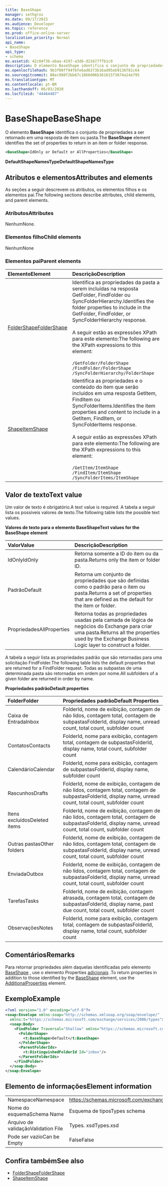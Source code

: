 ```yaml
---
title: BaseShape
manager: sethgros
ms.date: 09/17/2015
ms.audience: Developer
ms.topic: reference
ms.prod: office-online-server
localization_priority: Normal
api_name:
- BaseShape
api_type:
- schema
ms.assetid: 42c04f3b-abaa-4197-a3d6-d21677ffb1c0
description: O elemento BaseShape identifica o conjunto de propriedades a ser retornado em uma resposta de item ou pasta.
ms.openlocfilehash: 9b3f00ff94fbfe6ad6373b16ad95eb9136f81c64
ms.sourcegitcommit: 88ec988f2bb67c1866d06b361615f3674a24e795
ms.translationtype: MT
ms.contentlocale: pt-BR
ms.lasthandoff: 06/03/2020
ms.locfileid: "44464487"
---
```

# <a name="baseshape"></a><span data-ttu-id="1f414-103">BaseShape</span><span class="sxs-lookup"><span data-stu-id="1f414-103">BaseShape</span></span>

<span data-ttu-id="1f414-104">O elemento **BaseShape** identifica o conjunto de propriedades a ser retornado em uma resposta de item ou pasta.</span><span class="sxs-lookup"><span data-stu-id="1f414-104">The **BaseShape** element identifies the set of properties to return in an item or folder response.</span></span> 
  
```xml
<BaseShape>IdOnly or Default or AllProperties</BaseShape>
```

 <span data-ttu-id="1f414-105">**DefaultShapeNamesType**</span><span class="sxs-lookup"><span data-stu-id="1f414-105">**DefaultShapeNamesType**</span></span>
## <a name="attributes-and-elements"></a><span data-ttu-id="1f414-106">Atributos e elementos</span><span class="sxs-lookup"><span data-stu-id="1f414-106">Attributes and elements</span></span>

<span data-ttu-id="1f414-107">As seções a seguir descrevem os atributos, os elementos filhos e os elementos pai.</span><span class="sxs-lookup"><span data-stu-id="1f414-107">The following sections describe attributes, child elements, and parent elements.</span></span>
  
### <a name="attributes"></a><span data-ttu-id="1f414-108">Atributos</span><span class="sxs-lookup"><span data-stu-id="1f414-108">Attributes</span></span>

<span data-ttu-id="1f414-109">Nenhum</span><span class="sxs-lookup"><span data-stu-id="1f414-109">None.</span></span>
  
### <a name="child-elements"></a><span data-ttu-id="1f414-110">Elementos filho</span><span class="sxs-lookup"><span data-stu-id="1f414-110">Child elements</span></span>

<span data-ttu-id="1f414-111">Nenhum</span><span class="sxs-lookup"><span data-stu-id="1f414-111">None</span></span>
  
### <a name="parent-elements"></a><span data-ttu-id="1f414-112">Elementos pai</span><span class="sxs-lookup"><span data-stu-id="1f414-112">Parent elements</span></span>

|<span data-ttu-id="1f414-113">**Elemento**</span><span class="sxs-lookup"><span data-stu-id="1f414-113">**Element**</span></span>|<span data-ttu-id="1f414-114">**Descrição**</span><span class="sxs-lookup"><span data-stu-id="1f414-114">**Description**</span></span>|
|:-----|:-----|
|[<span data-ttu-id="1f414-115">FolderShape</span><span class="sxs-lookup"><span data-stu-id="1f414-115">FolderShape</span></span>](foldershape.md) <br/> | <span data-ttu-id="1f414-116">Identifica as propriedades da pasta a serem incluídas na resposta GetFolder, FindFolder ou SyncFolderHierarchy.</span><span class="sxs-lookup"><span data-stu-id="1f414-116">Identifies the folder properties to include in the GetFolder, FindFolder, or SyncFolderHierarchy response.</span></span><br/><br/><span data-ttu-id="1f414-117">A seguir estão as expressões XPath para este elemento:</span><span class="sxs-lookup"><span data-stu-id="1f414-117">The following are the XPath expressions to this element:</span></span><br/><br/>`/GetFolder/FolderShape` <br/>  `/FindFolder/FolderShape` <br/>  `/SyncFolderHierarchy/FolderShape` <br/> |
|[<span data-ttu-id="1f414-118">Shape</span><span class="sxs-lookup"><span data-stu-id="1f414-118">ItemShape</span></span>](itemshape.md) <br/> | <span data-ttu-id="1f414-119">Identifica as propriedades e o conteúdo do item que serão incluídos em uma resposta GetItem, FindItem ou SyncFolderItems.</span><span class="sxs-lookup"><span data-stu-id="1f414-119">Identifies the item properties and content to include in a GetItem, FindItem, or SyncFolderItems response.</span></span><br/><br/><span data-ttu-id="1f414-120">A seguir estão as expressões XPath para este elemento:</span><span class="sxs-lookup"><span data-stu-id="1f414-120">The following are the XPath expressions to this element:</span></span><br/><br/>`/GetItem/ItemShape` <br/>  `/FindItem/ItemShape` <br/>  `/SyncFolderItems/ItemShape` <br/> |
   
## <a name="text-value"></a><span data-ttu-id="1f414-121">Valor de texto</span><span class="sxs-lookup"><span data-stu-id="1f414-121">Text value</span></span>

<span data-ttu-id="1f414-122">Um valor de texto é obrigatório.</span><span class="sxs-lookup"><span data-stu-id="1f414-122">A text value is required.</span></span> <span data-ttu-id="1f414-123">A tabela a seguir lista os possíveis valores de texto.</span><span class="sxs-lookup"><span data-stu-id="1f414-123">The following table lists the possible text values.</span></span>
  
<span data-ttu-id="1f414-124">**Valores de texto para o elemento BaseShape**</span><span class="sxs-lookup"><span data-stu-id="1f414-124">**Text values for the BaseShape element**</span></span>

|<span data-ttu-id="1f414-125">**Valor**</span><span class="sxs-lookup"><span data-stu-id="1f414-125">**Value**</span></span>|<span data-ttu-id="1f414-126">**Descrição**</span><span class="sxs-lookup"><span data-stu-id="1f414-126">**Description**</span></span>|
|:-----|:-----|
|<span data-ttu-id="1f414-127">IdOnly</span><span class="sxs-lookup"><span data-stu-id="1f414-127">IdOnly</span></span>  <br/> |<span data-ttu-id="1f414-128">Retorna somente a ID do item ou da pasta.</span><span class="sxs-lookup"><span data-stu-id="1f414-128">Returns only the item or folder ID.</span></span>  <br/> |
|<span data-ttu-id="1f414-129">Padrão</span><span class="sxs-lookup"><span data-stu-id="1f414-129">Default</span></span>  <br/> |<span data-ttu-id="1f414-130">Retorna um conjunto de propriedades que são definidas como o padrão para o item ou pasta.</span><span class="sxs-lookup"><span data-stu-id="1f414-130">Returns a set of properties that are defined as the default for the item or folder.</span></span>  <br/> |
|<span data-ttu-id="1f414-131">Propriedades</span><span class="sxs-lookup"><span data-stu-id="1f414-131">AllProperties</span></span>  <br/> |<span data-ttu-id="1f414-132">Retorna todas as propriedades usadas pela camada de lógica de negócios do Exchange para criar uma pasta.</span><span class="sxs-lookup"><span data-stu-id="1f414-132">Returns all the properties used by the Exchange Business Logic layer to construct a folder.</span></span>  <br/> |
   
<span data-ttu-id="1f414-133">A tabela a seguir lista as propriedades padrão que são retornadas para uma solicitação FindFolder.</span><span class="sxs-lookup"><span data-stu-id="1f414-133">The following table lists the default properties that are returned for a FindFolder request.</span></span> <span data-ttu-id="1f414-134">Todas as subpastas de uma determinada pasta são retornadas em ordem por nome.</span><span class="sxs-lookup"><span data-stu-id="1f414-134">All subfolders of a given folder are returned in order by name.</span></span>
  
<span data-ttu-id="1f414-135">**Propriedades padrão**</span><span class="sxs-lookup"><span data-stu-id="1f414-135">**Default properties**</span></span>

|<span data-ttu-id="1f414-136">**Folder**</span><span class="sxs-lookup"><span data-stu-id="1f414-136">**Folder**</span></span>|<span data-ttu-id="1f414-137">**Propriedades padrão**</span><span class="sxs-lookup"><span data-stu-id="1f414-137">**Default Properties**</span></span>|
|:-----|:-----|
|<span data-ttu-id="1f414-138">Caixa de Entrada</span><span class="sxs-lookup"><span data-stu-id="1f414-138">Inbox</span></span>  <br/> |<span data-ttu-id="1f414-139">FolderId, nome de exibição, contagem de não lidos, contagem total, contagem de subpastas</span><span class="sxs-lookup"><span data-stu-id="1f414-139">FolderId, display name, unread count, total count, subfolder count</span></span>  <br/> |
|<span data-ttu-id="1f414-140">Contatos</span><span class="sxs-lookup"><span data-stu-id="1f414-140">Contacts</span></span>  <br/> |<span data-ttu-id="1f414-141">FolderId, nome para exibição, contagem total, contagem de subpastas</span><span class="sxs-lookup"><span data-stu-id="1f414-141">FolderId, display name, total count, subfolder count</span></span>  <br/> |
|<span data-ttu-id="1f414-142">Calendário</span><span class="sxs-lookup"><span data-stu-id="1f414-142">Calendar</span></span>  <br/> |<span data-ttu-id="1f414-143">FolderId, nome para exibição, contagem de subpastas</span><span class="sxs-lookup"><span data-stu-id="1f414-143">FolderId, display name, subfolder count</span></span>  <br/> |
|<span data-ttu-id="1f414-144">Rascunhos</span><span class="sxs-lookup"><span data-stu-id="1f414-144">Drafts</span></span>  <br/> |<span data-ttu-id="1f414-145">FolderId, nome de exibição, contagem de não lidos, contagem total, contagem de subpastas</span><span class="sxs-lookup"><span data-stu-id="1f414-145">FolderId, display name, unread count, total count, subfolder count</span></span>  <br/> |
|<span data-ttu-id="1f414-146">Itens excluídos</span><span class="sxs-lookup"><span data-stu-id="1f414-146">Deleted items</span></span>  <br/> |<span data-ttu-id="1f414-147">FolderId, nome de exibição, contagem de não lidos, contagem total, contagem de subpastas</span><span class="sxs-lookup"><span data-stu-id="1f414-147">FolderId, display name, unread count, total count, subfolder count</span></span>  <br/> |
|<span data-ttu-id="1f414-148">Outras pastas</span><span class="sxs-lookup"><span data-stu-id="1f414-148">Other folders</span></span>  <br/> |<span data-ttu-id="1f414-149">FolderId, nome de exibição, contagem de não lidos, contagem total, contagem de subpastas</span><span class="sxs-lookup"><span data-stu-id="1f414-149">FolderId, display name, unread count, total count, subfolder count</span></span>  <br/> |
|<span data-ttu-id="1f414-150">Enviada</span><span class="sxs-lookup"><span data-stu-id="1f414-150">Outbox</span></span>  <br/> |<span data-ttu-id="1f414-151">FolderId, nome de exibição, contagem de não lidos, contagem total, contagem de subpastas</span><span class="sxs-lookup"><span data-stu-id="1f414-151">FolderId, display name, unread count, total count, subfolder count</span></span>  <br/> |
|<span data-ttu-id="1f414-152">Tarefas</span><span class="sxs-lookup"><span data-stu-id="1f414-152">Tasks</span></span>  <br/> |<span data-ttu-id="1f414-153">FolderId, nome de exibição, contagem atrasada, contagem total, contagem de subpastas</span><span class="sxs-lookup"><span data-stu-id="1f414-153">FolderId, display name, past due count, total count, subfolder count</span></span>  <br/> |
|<span data-ttu-id="1f414-154">Observações</span><span class="sxs-lookup"><span data-stu-id="1f414-154">Notes</span></span>  <br/> |<span data-ttu-id="1f414-155">FolderId, nome para exibição, contagem total, contagem de subpastas</span><span class="sxs-lookup"><span data-stu-id="1f414-155">FolderId, display name, total count, subfolder count</span></span>  <br/> |
   
## <a name="remarks"></a><span data-ttu-id="1f414-156">Comentários</span><span class="sxs-lookup"><span data-stu-id="1f414-156">Remarks</span></span>

<span data-ttu-id="1f414-157">Para retornar propriedades além daquelas identificadas pelo elemento [BaseShape](baseshape.md) , use o elemento Properties [adicionais](additionalproperties.md) .</span><span class="sxs-lookup"><span data-stu-id="1f414-157">To return properties in addition to those identified by the [BaseShape](baseshape.md) element, use the [AdditionalProperties](additionalproperties.md) element.</span></span> 
  
## <a name="example"></a><span data-ttu-id="1f414-158">Exemplo</span><span class="sxs-lookup"><span data-stu-id="1f414-158">Example</span></span>

```XML
<?xml version="1.0" encoding="utf-8"?>
<soap:Envelope xmlns:soap="http://schemas.xmlsoap.org/soap/envelope/"
  xmlns:t="https://schemas.microsoft.com/exchange/services/2006/types">
  <soap:Body>
    <FindFolder Traversal="Shallow" xmlns="https://schemas.microsoft.com/exchange/services/2006/messages">
      <FolderShape>
        <t:BaseShape>Default</t:BaseShape>
      </FolderShape>
      <ParentFolderIds>
        <t:DistinguishedFolderId Id="inbox"/>
      </ParentFolderIds>
    </FindFolder>
  </soap:Body>
</soap:Envelope>
```

## <a name="element-information"></a><span data-ttu-id="1f414-159">Elemento de informações</span><span class="sxs-lookup"><span data-stu-id="1f414-159">Element information</span></span>

|||
|:-----|:-----|
|<span data-ttu-id="1f414-160">Namespace</span><span class="sxs-lookup"><span data-stu-id="1f414-160">Namespace</span></span>  <br/> |https://schemas.microsoft.com/exchange/services/2006/types  <br/> |
|<span data-ttu-id="1f414-161">Nome do esquema</span><span class="sxs-lookup"><span data-stu-id="1f414-161">Schema Name</span></span>  <br/> |<span data-ttu-id="1f414-162">Esquema de tipos</span><span class="sxs-lookup"><span data-stu-id="1f414-162">Types schema</span></span>  <br/> |
|<span data-ttu-id="1f414-163">Arquivo de validação</span><span class="sxs-lookup"><span data-stu-id="1f414-163">Validation File</span></span>  <br/> |<span data-ttu-id="1f414-164">Types. xsd</span><span class="sxs-lookup"><span data-stu-id="1f414-164">Types.xsd</span></span>  <br/> |
|<span data-ttu-id="1f414-165">Pode ser vazio</span><span class="sxs-lookup"><span data-stu-id="1f414-165">Can be Empty</span></span>  <br/> |<span data-ttu-id="1f414-166">False</span><span class="sxs-lookup"><span data-stu-id="1f414-166">False</span></span>  <br/> |
   
## <a name="see-also"></a><span data-ttu-id="1f414-167">Confira também</span><span class="sxs-lookup"><span data-stu-id="1f414-167">See also</span></span>

- [<span data-ttu-id="1f414-168">FolderShape</span><span class="sxs-lookup"><span data-stu-id="1f414-168">FolderShape</span></span>](foldershape.md)
- [<span data-ttu-id="1f414-169">Shape</span><span class="sxs-lookup"><span data-stu-id="1f414-169">ItemShape</span></span>](itemshape.md)

